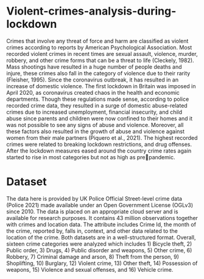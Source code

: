 # Violent-crimes-analysis-during-lockdown
Crimes that involve any threat of force and harm are classified as violent crimes according to reports by American Psychological Association. Most recorded violent crimes in recent times are sexual assault, violence, murder, robbery, and other crime forms that can be a threat to life (Cleckely, 1982). Mass shootings have resulted in a huge number of people deaths and injure, these crimes also fall in the category of violence due to their rarity (Fleisher, 1995). Since the coronavirus outbreak, it has resulted in an increase of domestic violence. The first lockdown in Britain was imposed in April 2020, as coronavirus created chaos in the health and economic departments. Though these regulations made sense, according to police recorded crime data, they resulted in a surge of domestic abuse-related crimes due to increased unemployment, financial insecurity, and child abuse since parents and children were now confined to their homes and it was not possible to see any signs of abuse and violence. Moreover, all these factors also resulted in the growth of abuse and violence against women from their male partners (Piquero et al., 2021). The highest recorded crimes were related to 
breaking lockdown restrictions, and drug offenses. After the lockdown measures eased around the country crime rates again started to rise in most categories but not as high as prepandemic.

# Dataset
The data here is provided by UK Police Official Street-level crime data (Police 2021) made available under an Open Government License (OGLv3) since 2010. The data is placed on an appropriate cloud server and is available for research purposes. It contains 43 million observations together with crimes and location data. The attribute includes Crime Id, the month of the crime, reported by, falls in, context, and other data related to the location of the crime. Both datasets are in a well-structured format. Overall, sixteen crime categories were analyzed which includes 1) Bicycle theft, 2) Public order, 3) Drugs, 4) Public disorder and weapons, 5) Other crime, 6) Robbery, 7) Criminal 
damage and arson, 8) Theft from the person, 9) Shoplifting, 10) Burglary, 12) Violent crime, 13) Other theft, 14) Possession of weapons, 15) Violence and sexual offenses, and 16) Vehicle crime.
